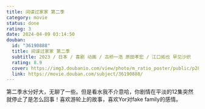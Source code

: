 ```yaml
---
title: 间谍过家家 第二季
category: movie
status: done
rating: 3
date: 2024-04-09 03:14:50
douban:
  id: "36190888"
  title: 间谍过家家 第二季
  subtitle: 2023 / 日本 / 喜剧 动画 / 古桥一浩 原田孝宏 / 江口拓也 早见沙织
  rating: 8.9
  cover: https://img3.doubanio.com/view/photo/m_ratio_poster/public/p2899072942.jpg
  link: https://movie.douban.com/subject/36190888/
---
```


第二季水分好大，无聊了一些。但是看水我不介意哈，你剧情在平淡的12集突然就停止了是怎么回事！喜欢游轮上的故事，喜欢Yor对fake family的感情。

